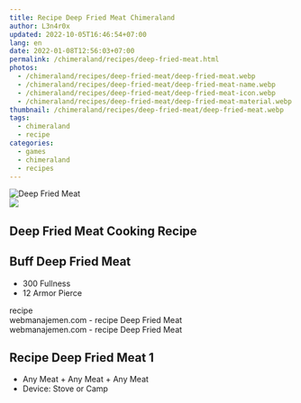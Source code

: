 ```yaml
---
title: Recipe Deep Fried Meat Chimeraland
author: L3n4r0x
updated: 2022-10-05T16:46:54+07:00
lang: en
date: 2022-01-08T12:56:03+07:00
permalink: /chimeraland/recipes/deep-fried-meat.html
photos:
  - /chimeraland/recipes/deep-fried-meat/deep-fried-meat.webp
  - /chimeraland/recipes/deep-fried-meat/deep-fried-meat-name.webp
  - /chimeraland/recipes/deep-fried-meat/deep-fried-meat-icon.webp
  - /chimeraland/recipes/deep-fried-meat/deep-fried-meat-material.webp
thumbnail: /chimeraland/recipes/deep-fried-meat/deep-fried-meat.webp
tags:
  - chimeraland
  - recipe
categories:
  - games
  - chimeraland
  - recipes
---
```


<link
  rel="stylesheet"
  href="https://rawcdn.githack.com/dimaslanjaka/Web-Manajemen/870a349/css/bootstrap-5-3-0-alpha3-wrapper.css"
/>
<section id="bootstrap-wrapper">
  <div data-bs-theme="dark">
    <div class="card mb-2">
      <div class="card-body">
        <div class="row g-0">
          <div class="col-sm-4 position-relative mb-2">
            <img
              src="https://www.webmanajemen.com/chimeraland/recipes/deep-fried-meat/deep-fried-meat-material.webp"
              class="card-img fit-cover w-100 h-100"
              alt="Deep Fried Meat"
              data-fancybox="true"
            />
          </div>
          <div class="col-sm-8 mb-2">
            <div class="card-body">
              <div class="d-flex flex-row align-items-center mb-3">
                <img
                  class="d-inline-block me-2"
                  src="https://www.webmanajemen.com/chimeraland/recipes/deep-fried-meat/deep-fried-meat-icon.webp"
                  width="auto"
                  height="auto"
                  style="vertical-align: middle"
                />
                <h2 class="fs-5">Deep Fried Meat Cooking Recipe</h2>
              </div>
              <h2 class="card-title fs-5">Buff Deep Fried Meat</h2>
              <div class="card-text">
                <ul>
                  <li>300 Fullness</li>
                  <li>12 Armor Pierce</li>
                </ul>
              </div>
              <span class="badge rounded-pill">recipe</span>
            </div>
            <div class="card-footer text-end text-muted mt-auto">
              webmanajemen.com - recipe Deep Fried Meat
            </div>
          </div>
        </div>
      </div>
      <div class="card-footer text-end text-muted">
        webmanajemen.com - recipe Deep Fried Meat
      </div>
    </div>
    <div class="row mb-2">
      <div class="col-12 col-lg-6 recipe-item mb-2">
        <div class="card">
          <div class="card-body">
            <h2 class="card-title fs-5">Recipe Deep Fried Meat 1</h2>
            <div class="card-text">
              <ul>
                <li>
                  Any Meat<span> + </span>Any Meat<span> + </span>Any Meat
                </li>
                <li>Device: Stove or Camp</li>
              </ul>
            </div>
          </div>
        </div>
      </div>
    </div>
  </div>
</section>